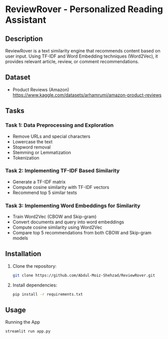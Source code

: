 
# ReviewRover - Personalized Reading Assistant

## Description
ReviewRover is a text similarity engine that recommends content based on user input. Using TF-IDF and Word Embedding techniques (Word2Vec), it provides relevant article, review, or comment recommendations.

## Dataset
- Product Reviews (Amazon) https://www.kaggle.com/datasets/arhamrumi/amazon-product-reviews

## Tasks
### Task 1: Data Preprocessing and Exploration
- Remove URLs and special characters
- Lowercase the text
- Stopword removal
- Stemming or Lemmatization
- Tokenization

### Task 2: Implementing TF-IDF Based Similarity
- Generate a TF-IDF matrix
- Compute cosine similarity with TF-IDF vectors
- Recommend top 5 similar texts

### Task 3: Implementing Word Embeddings for Similarity
- Train Word2Vec (CBOW and Skip-gram)
- Convert documents and query into word embeddings
- Compute cosine similarity using Word2Vec
- Compare top 5 recommendations from both CBOW and Skip-gram models


## Installation
1. Clone the repository:
   ```bash
   git clone https://github.com/Abdul-Moiz-Shehzad/ReviewRover.git
   ```
2. Install dependencies:
   ```bash
   pip install -r requirements.txt
   ```

## Usage
Running the App
   ```python
   streamlit run app.py
   ```
